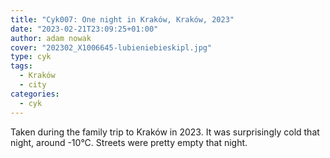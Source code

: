 ```yaml
---
title: "Cyk007: One night in Kraków, Kraków, 2023"
date: "2023-02-21T23:09:25+01:00"
author: adam nowak
cover: "202302_X1006645-lubieniebieskipl.jpg"
type: cyk
tags:
  - Kraków
  - city
categories:
  - cyk
---
```


Taken during the family trip to Kraków in 2023. It was surprisingly cold that night, around -10°C. Streets were pretty empty that night.
